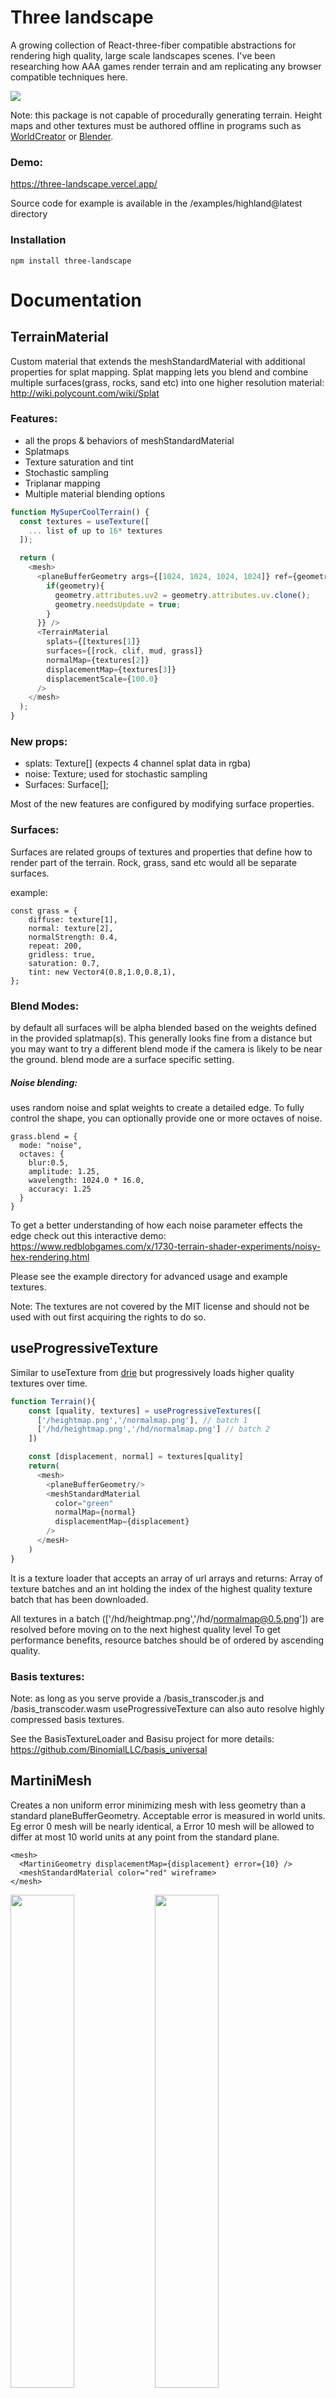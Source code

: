 # Three landscape

A growing collection of React-three-fiber compatible abstractions for rendering high quality, large scale landscapes scenes. I've been researching how AAA games render terrain and am replicating any browser compatible techniques here.

[<img src="/thumbnail.png">](https://three-landscape.vercel.app/)

Note: this package is not capable of procedurally generating terrain. Height maps and other textures must be authored offline in programs such as [WorldCreator](https://www.world-creator.com/) or [Blender](https://www.blender.org/).

### Demo:

https://three-landscape.vercel.app/

Source code for example is available in the /examples/highland@latest directory

### Installation

`npm install three-landscape`

# Documentation

## TerrainMaterial

Custom material that extends the meshStandardMaterial with additional properties for splat mapping. Splat mapping lets you blend and combine multiple surfaces(grass, rocks, sand etc) into one higher resolution material: http://wiki.polycount.com/wiki/Splat


### Features:

- all the props & behaviors of meshStandardMaterial
- Splatmaps
- Texture saturation and tint
- Stochastic sampling
- Triplanar mapping
- Multiple material blending options

```js
function MySuperCoolTerrain() {
  const textures = useTexture([
    ... list of up to 16* textures
  ]);

  return (
    <mesh>
      <planeBufferGeometry args={[1024, 1024, 1024, 1024]} ref={geometry => {
        if(geometry){
          geometry.attributes.uv2 = geometry.attributes.uv.clone();
          geometry.needsUpdate = true;
        }
      }} />
      <TerrainMaterial
        splats={[textures[1]}
        surfaces={[rock, clif, mud, grass]}
        normalMap={textures[2]}
        displacementMap={textures[3]}
        displacementScale={100.0}
      />
    </mesh>
  );
}
```

### New props:

- splats: Texture[] (expects 4 channel splat data in rgba)
- noise: Texture; used for stochastic sampling
- Surfaces: Surface[];

Most of the new features are configured by modifying surface properties.

### Surfaces:
Surfaces are related groups of textures and properties that define how to render part of the terrain. Rock, grass, sand etc would all be separate surfaces.

example:
```
const grass = {
    diffuse: texture[1],
    normal: texture[2],
    normalStrength: 0.4,
    repeat: 200,
    gridless: true,
    saturation: 0.7,
    tint: new Vector4(0.8,1.0,0.8,1),
};
```

### Blend Modes:
by default all surfaces will be alpha blended based on the weights defined in the provided splatmap(s). This generally looks fine from a distance but you may want to try a different blend mode if the camera is likely to be near the ground. blend mode are a surface specific setting.

##### Noise blending:
uses random noise and splat weights to create a detailed edge. To fully control the shape, you can optionally provide one or more octaves of noise.
```
grass.blend = {
  mode: "noise",
  octaves: {
    blur:0.5,
    amplitude: 1.25,
    wavelength: 1024.0 * 16.0,
    accuracy: 1.25
  }
}
```
To get a better understanding of how each noise parameter effects the edge check out this interactive demo: https://www.redblobgames.com/x/1730-terrain-shader-experiments/noisy-hex-rendering.html

Please see the example directory for advanced usage and example textures.

Note: The textures are not covered by the MIT license and should not be used with out first acquiring the rights to do so.

## useProgressiveTexture

Similar to useTexture from [drie](https://github.com/pmndrs/drei) but progressively loads higher quality textures over time.

```js
function Terrain(){
    const [quality, textures] = useProgressiveTextures([
      ['/heightmap.png','/normalmap.png'], // batch 1
      ['/hd/heightmap.png','/hd/normalmap.png'] // batch 2
    ])

    const [displacement, normal] = textures[quality]
    return(
      <mesh>
        <planeBufferGeometry/>
        <meshStandardMaterial 
          color="green" 
          normalMap={normal} 
          displacementMap={displacement} 
        />
      </mesH>
    )
}
```

It is a texture loader that accepts an array of url arrays and returns: Array of texture batches and an int holding the index of the highest quality texture batch that has been downloaded.

All textures in a batch (['/hd/heightmap.png','/hd/normalmap@0.5.png']) are resolved before moving on to the next highest quality level
To get performance benefits, resource batches should be of ordered by ascending quality.

### Basis textures:

Note: as long as you serve provide a /basis_transcoder.js and /basis_transcoder.wasm useProgressiveTexture can also auto resolve highly compressed basis textures.

See the BasisTextureLoader and Basisu project for more details: https://github.com/BinomialLLC/basis_universal

## MartiniMesh
Creates a non uniform error minimizing mesh with less geometry than a standard planeBufferGeometry. Acceptable error is measured in world units. Eg error 0 mesh will be nearly identical, a Error 10 mesh will be allowed to differ at most 10 world units at any point from the standard plane. 
```
<mesh>
  <MartiniGeometry displacementMap={displacement} error={10} />
  <meshStandardMaterial color="red" wireframe>
</mesh>
```
[<img width="45%" src="/martini-high.png">](https://three-landscape.vercel.app/)
[<img width="45%" src="/martini-low.png">](https://three-landscape.vercel.app/)


## Roadmap:

Thought it might be fun to let people vote on new feature ideas! If you're interested in a particular feature leave a thumbs up on the associated issue:

[view issues sorted by most votes](https://github.com/nwpointer/three-landscape/issues?q=is%3Aissue+is%3Aopen+sort%3Areactions-%2B1-desc)


## Contributing:

### before publishing
npm run build
npm publish -w package

### testing npm packages
npm link does not work due to the use of peer dependencies. Use pack & install instead

~/workspace/package-name $ npm pack
~/workspace/package-name $ cp package-name-0.0.0.tgz ~
~/workspace/some-application $ npm install ~/package-name-0.0.0.tgz


## License

MIT License does not apply to any of the image files in the examples directory



